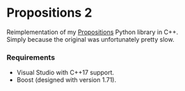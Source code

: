 # Propositions 2
Reimplementation of my [Propositions](https://github.com/MC-DeltaT/Propositions) Python library in C++.  
Simply because the original was unfortunately pretty slow.


### Requirements
 - Visual Studio with C++17 support.
 - Boost (designed with version 1.71).
